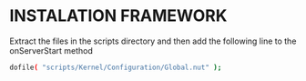 # INSTALATION FRAMEWORK
Extract the files in the scripts directory and then add the following line to the onServerStart method

```bash
dofile( "scripts/Kernel/Configuration/Global.nut" );
```